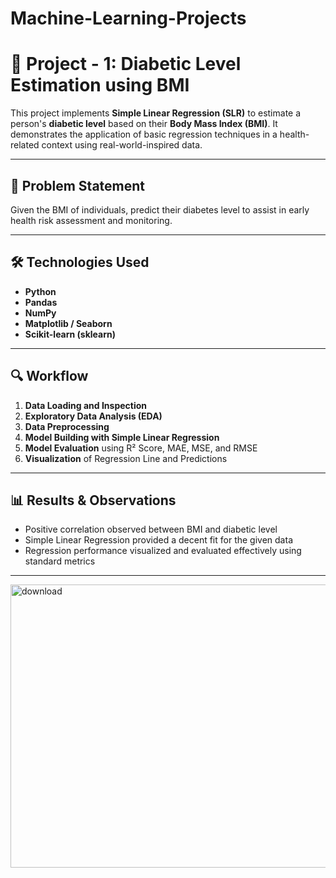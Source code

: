 # Machine-Learning-Projects
# 📌 Project - 1: Diabetic Level Estimation using BMI

This project implements **Simple Linear Regression (SLR)** to estimate a person's **diabetic level** based on their **Body Mass Index (BMI)**. It demonstrates the application of basic regression techniques in a health-related context using real-world-inspired data.

---

## 🧠 Problem Statement

Given the BMI of individuals, predict their diabetes level to assist in early health risk assessment and monitoring.

---

## 🛠️ Technologies Used

- **Python**
- **Pandas**
- **NumPy**
- **Matplotlib / Seaborn**
- **Scikit-learn (sklearn)**

---

## 🔍 Workflow

1. **Data Loading and Inspection**  
2. **Exploratory Data Analysis (EDA)**  
3. **Data Preprocessing**  
4. **Model Building with Simple Linear Regression**  
5. **Model Evaluation** using R² Score, MAE, MSE, and RMSE  
6. **Visualization** of Regression Line and Predictions

---

## 📊 Results & Observations

- Positive correlation observed between BMI and diabetic level  
- Simple Linear Regression provided a decent fit for the given data  
- Regression performance visualized and evaluated effectively using standard metrics

---
<img width="571" height="453" alt="download" src="https://github.com/user-attachments/assets/7bf85bef-d2a7-44af-8314-c3aa2d99e9a0" />

